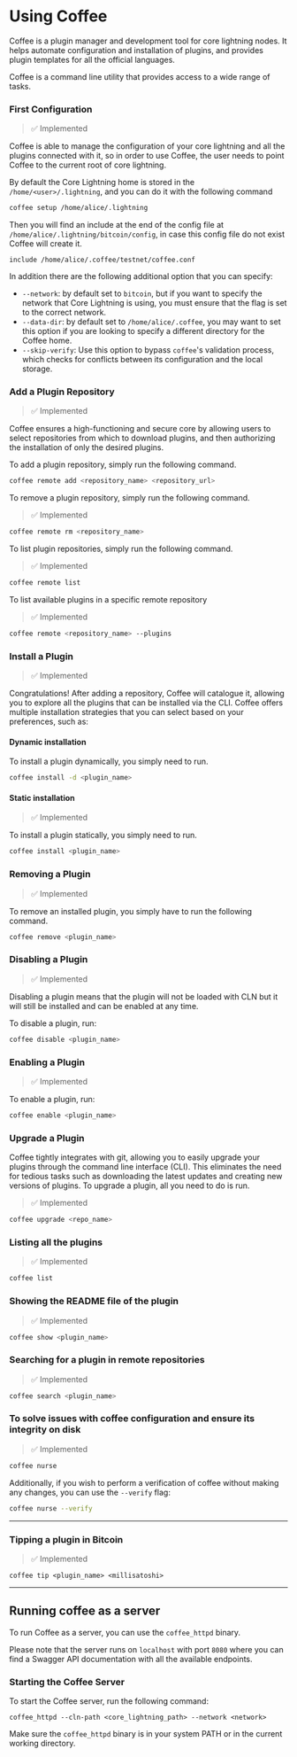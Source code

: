 # Using Coffee

Coffee is a plugin manager and development tool for core lightning nodes. It
helps automate configuration and installation of plugins, and provides plugin
templates for all the official languages.

Coffee is a command line utility that provides access to a wide range of tasks.

### First Configuration

> ✅ Implemented

Coffee is able to manage the configuration of your core lightning and all the
plugins connected with it, so in order to use Coffee, the user needs to point
Coffee to the current root of core lightning.

By default the Core Lightning home is stored in the `/home/<user>/.lightning`,
and you can do it with the following command

```bash
coffee setup /home/alice/.lightning
```

Then you will find an include at the end of the config file at
`/home/alice/.lightning/bitcoin/config`, in case this config file do not exist
Coffee will create it.

```text
include /home/alice/.coffee/testnet/coffee.conf
```

In addition there are the following additional option that you can specify:

- `--network`: by default set to `bitcoin`, but if you want to specify the network
  that Core Lightning is using, you must ensure that the flag is set to
  the correct network.
- `--data-dir`: by default set to `/home/alice/.coffee`, you may want to set
  this option if you are looking to specify a different directory for the
  Coffee home.
- `--skip-verify`: Use this option to bypass `coffee`'s validation process, which checks for conflicts between its configuration and the local storage.

### Add a Plugin Repository

> ✅ Implemented

Coffee ensures a high-functioning and secure core by allowing users to select
repositories from which to download plugins, and then authorizing the
installation of only the desired plugins.

To add a plugin repository, simply run the following command.

```bash
coffee remote add <repository_name> <repository_url>
```

To remove a plugin repository, simply run the following command.

> ✅ Implemented

```bash
coffee remote rm <repository_name>
```

To list plugin repositories, simply run the following command.

> ✅ Implemented

```bash
coffee remote list
```

To list available plugins in a specific remote repository

> ✅ Implemented

```bash
coffee remote <repository_name> --plugins
```

### Install a Plugin

> ✅ Implemented

Congratulations! After adding a repository, Coffee will catalogue it,
allowing you to explore all the plugins that can be
installed via the CLI. Coffee offers multiple installation strategies
that you can select based on your preferences, such as:

#### Dynamic installation

To install a plugin dynamically, you simply need to run.

```bash
coffee install -d <plugin_name>
```

#### Static installation

> ✅ Implemented

To install a plugin statically, you simply need to run.

```bash
coffee install <plugin_name>
```

### Removing a Plugin

> ✅ Implemented

To remove an installed plugin, you simply have to run the following command.

```bash
coffee remove <plugin_name>
```

### Disabling a Plugin

> ✅ Implemented

Disabling a plugin means that the plugin will not be loaded with CLN but it will still be installed and can be enabled at any time.

To disable a plugin, run:

```bash
coffee disable <plugin_name>
```

### Enabling a Plugin

> ✅ Implemented

To enable a plugin, run:

```bash
coffee enable <plugin_name>
```

### Upgrade a Plugin

Coffee tightly integrates with git, allowing you to easily upgrade your plugins through the command line interface (CLI). This eliminates the need for tedious tasks such as downloading the latest updates and creating new versions of plugins. To upgrade a plugin, all you need to do is run.

> ✅ Implemented

```bash
coffee upgrade <repo_name>
```

### Listing all the plugins

> ✅ Implemented

```bash
coffee list
```

### Showing the README file of the plugin

> ✅ Implemented

```bash
coffee show <plugin_name>
```

### Searching for a plugin in remote repositories

> ✅ Implemented

```bash
coffee search <plugin_name>
```

### To solve issues with coffee configuration and ensure its integrity on disk

> ✅ Implemented

```bash
coffee nurse
```

Additionally, if you wish to perform a verification of coffee without making any changes, you can use the `--verify` flag:

```bash
coffee nurse --verify
```

---

### Tipping a plugin in Bitcoin

> ✅ Implemented

```
coffee tip <plugin_name> <millisatoshi>
```

---

## Running coffee as a server

To run Coffee as a server, you can use the `coffee_httpd` binary.

Please note that the server runs on `localhost` with port `8080` where you can find a Swagger API documentation with all the available endpoints.

### Starting the Coffee Server

To start the Coffee server, run the following command:

```shell
coffee_httpd --cln-path <core_lightning_path> --network <network>
```

Make sure the `coffee_httpd` binary is in your system PATH or in the current working directory.
